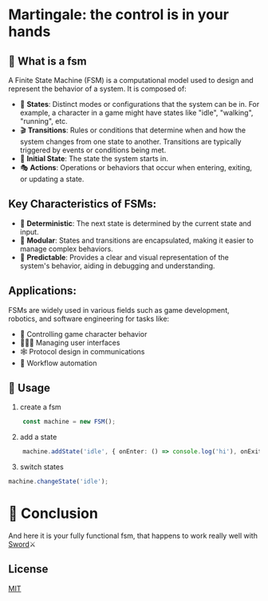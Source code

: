 
# Martingale: the control is in your hands


## 🤨 What is a fsm
A Finite State Machine (FSM) is a computational model used to design and represent the behavior of a system. It is composed of:
- 🚥 **States**: Distinct modes or configurations that the system can be in. For example, a character in a game might have states like "idle", "walking", "running", etc.
- 🎬 **Transitions**: Rules or conditions that determine when and how the system changes from one state to another. Transitions are typically triggered by events or conditions being met.
- 🏁 **Initial State**: The state the system starts in.
- 🎭 **Actions**: Operations or behaviors that occur when entering, exiting, or updating a state.

## Key Characteristics of FSMs:
- 🤨 **Deterministic**: The next state is determined by the current state and input.
- 🧩 **Modular**: States and transitions are encapsulated, making it easier to manage complex behaviors.
- 🧠 **Predictable**: Provides a clear and visual representation of the system's behavior, aiding in debugging and understanding.

## Applications:
FSMs are widely used in various fields such as game development, robotics, and software engineering for tasks like:

- 🧩 Controlling game character behavior
- 👨🏻‍💻 Managing user interfaces
- 🕸 Protocol design in communications
- 🤖 Workflow automation

## 📘 Usage

1. create a fsm
```typescript
	const machine = new FSM();
```
2. add a state 
```typescript
	machine.addState('idle', { onEnter: () => console.log('hi'), onExit: () => {}, onUpdate: () => {} });
````
3. switch states
```typescript
machine.changeState('idle');
```

# 🎯 Conclusion
And here it is your fully functional fsm, that happens to work really well with [Sword](https://github.com/f-irac-odes/-medievaljs-sword)⚔️


## License

[MIT](https://choosealicense.com/licenses/mit/)

